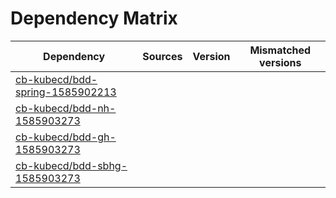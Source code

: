 # Dependency Matrix

Dependency | Sources | Version | Mismatched versions
---------- | ------- | ------- | -------------------
[cb-kubecd/bdd-spring-1585902213](https://github.com/cb-kubecd/bdd-spring-1585902213.git) |  | []() | 
[cb-kubecd/bdd-nh-1585903273](https://github.com/cb-kubecd/bdd-nh-1585903273.git) |  | []() | 
[cb-kubecd/bdd-gh-1585903273](https://github.com/cb-kubecd/bdd-gh-1585903273.git) |  | []() | 
[cb-kubecd/bdd-sbhg-1585903273](https://github.com/cb-kubecd/bdd-sbhg-1585903273.git) |  | []() | 
